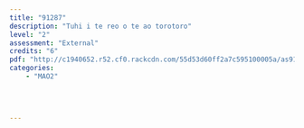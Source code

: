 ```yaml
---
title: "91287"
description: "Tuhi i te reo o te ao torotoro"
level: "2"
assessment: "External"
credits: "6"
pdf: "http://c1940652.r52.cf0.rackcdn.com/55d53d60ff2a7c595100005a/as91287.pdf"
categories:
    - "MAO2"
    
    
    
    
---
```

